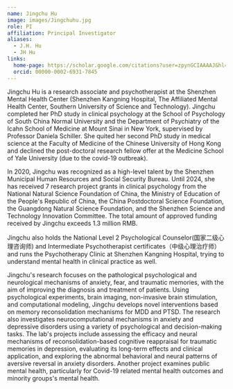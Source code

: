 ```yaml
---
name: Jingchu Hu
image: images/Jingchuhu.jpg
role: PI
affiliation: Principal Investigator
aliases:
  - J.H. Hu
  - JH Hu
links:
  home-page: https://scholar.google.com/citations?user=zpynGCIAAAAJ&hl=en
  orcid: 00000-0002-6931-7845
---
```


Jingchu Hu is a research associate and psychotherapist at the Shenzhen Mental Health Center (Shenzhen Kangning Hospital, The Affiliated Mental Health Center, Southern University of Science and Technology). Jingchu completed her PhD study in clinical psychology at the School of Psychology of South China Normal University and the Department of Psychiatry of the Icahn School of Medicine at Mount Sinai in New York, supervised by Professor Daniela Schiller. She quited her second PhD study in medical science at the Faculty of Medicine of the Chinese University of Hong Kong and declined the post-doctoral research fellow offer at the Medicine School of Yale University (due to the covid-19 outbreak). 

In 2020, Jingchu was recognized as a high-level talent by the Shenzhen Municipal Human Resources and Social Security Bureau. Until 2024, she has received 7 research project grants in clinical psychology from the National Natural Science Foundation of China, the Ministry of Education of the People's Republic of China, the China Postdoctoral Science Foundation, the Guangdong Natural Science Foundation, and the Shenzhen Science and Technology Innovation Committee. The total amount of approved funding received by Jingchu exceeds 1.3 million RMB.

Jingchu also holds the National Level 2 Psychological Counselor(国家二级心理咨询师) and Intermediate Psychotherapist certificates（中级心理治疗师） and runs the Psychotherapy Clinic at Shenzhen Kangning Hospital, trying to understand mental health in clinical practice as well.

Jingchu's research focuses on the pathological psychological and neurological mechanisms of anxiety, fear, and traumatic memories, with the aim of improving the diagnosis and treatment of patients. Using psychological experiments, brain imaging, non-invasive brain stimulation, and computational modeling, Jingchu develops novel interventions based on memory reconsolidation mechanisms for MDD and PTSD. The research also investigates neurocomputational mechanisms in anxiety and depressive disorders using a variety of psychological and decision-making tasks. The lab's projects include assessing the efficacy and neural mechanisms of reconsolidation-based cognitive reappraisal for traumatic memories in depression, evaluating its long-term effects and clinical application, and exploring the abnormal behavioral and neural patterns of aversive reversal in anxiety disorders. Another project examines public mental health, particularly for Covid-19 related mental health outcomes and minority groups's mental health.
